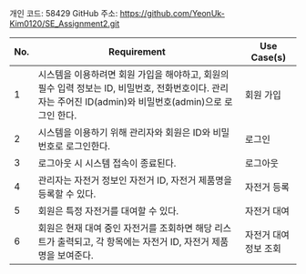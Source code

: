 개인 코드: 58429
GitHub 주소: https://github.com/YeonUk-Kim0120/SE_Assignment2.git

| No. | Requirement                                                                                                                                                | Use Case(s)           |
| --- | ---------------------------------------------------------------------------------------------------------------------------------------------------------- | --------------------- |
| 1   | 시스템을 이용하려면 회원 가입을 해야하고, 회원의 필수 입력 정보는 ID, 비밀번호, 전화번호이다. 관리자는 주어진 ID(admin)와 비밀번호(admin)으로 로그인 한다. | 회원 가입             |
| 2   | 시스템을 이용하기 위해 관리자와 회원은 ID와 비밀번호로 로그인한다.                                                                                         | 로그인                |
| 3   | 로그아웃 시 시스템 접속이 종료된다.                                                                                                                        | 로그아웃              |
| 4   | 관리자는 자전거 정보인 자전거 ID, 자전거 제품명을 등록할 수 있다.                                                                                          | 자전거 등록           |
| 5   | 회원은 특정 자전거를 대여할 수 있다.                                                                                                                       | 자전거 대여           |
| 6   | 회원은 현재 대여 중인 자전거를 조회하면 해당 리스트가 출력되고, 각 항목에는 자전거 ID, 자전거 제품명을 보여준다.                                           | 자전거 대여 정보 조회 |
